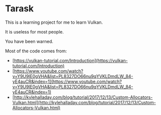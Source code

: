 # Tarask

This is a learning project for me to learn Vulkan.

It is useless for most people.

You have been warned.

Most of the code comes from:

 - [https://vulkan-tutorial.com/Introduction](https://vulkan-tutorial.com/Introduction)
 - [https://www.youtube.com/watch?v=Y9U9IE0gVHA&list=PL8327DO66nu9qYVKLDmdLW_84-yE4auCR&index=1](https://www.youtube.com/watch?v=Y9U9IE0gVHA&list=PL8327DO66nu9qYVKLDmdLW_84-yE4auCR&index=1)
 - [http://kylehalladay.com/blog/tutorial/2017/12/13/Custom-Allocators-Vulkan.html](http://kylehalladay.com/blog/tutorial/2017/12/13/Custom-Allocators-Vulkan.html)
